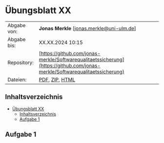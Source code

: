 # Übungsblatt XX

|   |            |
|---|------------|
| Abgabe von: | **Jonas Merkle** [[jonas.merkle@uni-ulm.de](mailto:jonas.merkle@un-ulm.de?subject=%C3%9Cbung%20Angewandte%20Stochastik)] |
| Abgabe bis: | XX.XX.2024 10:15 |
| Repository: | [https://github.com/jonas-merkle/Softwarequalitaetssicherung](https://github.com/jonas-merkle/Softwarequalitaetssicherung) |
| Dateien:    | [PDF](https://jonas-merkle.github.io/Softwarequalitaetssicherung/Softwarequalitaetssicherung_UebungsblattXX/Softwarequalitaetssicherung_UebungsblattXX_Jonas-Merkle.pdf), [ZIP](https://jonas-merkle.github.io/Softwarequalitaetssicherung/Softwarequalitaetssicherung_UebungsblattXX/Softwarequalitaetssicherung_UebungsblattXX_Jonas-Merkle.zip), [HTML](https://jonas-merkle.github.io/Softwarequalitaetssicherung/Softwarequalitaetssicherung_UebungsblattXX/Softwarequalitaetssicherung_UebungsblattXX_Jonas-Merkle.html) |

## Inhaltsverzeichnis

- [Übungsblatt XX](#übungsblatt-xx)
  - [Inhaltsverzeichnis](#inhaltsverzeichnis)
  - [Aufgabe 1](#aufgabe-1)

## Aufgabe 1
